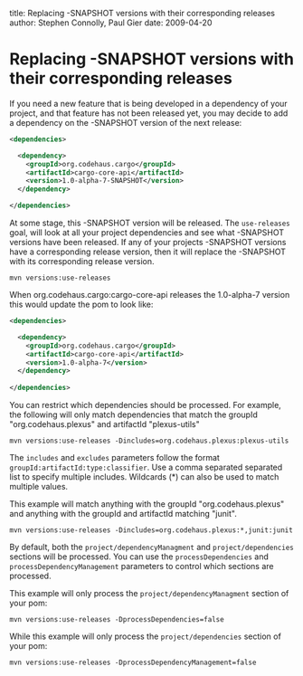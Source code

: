 title: Replacing -SNAPSHOT versions with their corresponding releases
author: Stephen Connolly, Paul Gier
date: 2009-04-20

<!---
Licensed to the Apache Software Foundation (ASF) under one
or more contributor license agreements.  See the NOTICE file
distributed with this work for additional information
regarding copyright ownership.  The ASF licenses this file
to you under the Apache License, Version 2.0 (the
"License"); you may not use this file except in compliance
with the License.  You may obtain a copy of the License at
https://www.apache.org/licenses/LICENSE-2.0
Unless required by applicable law or agreed to in writing,
software distributed under the License is distributed on an
"AS IS" BASIS, WITHOUT WARRANTIES OR CONDITIONS OF ANY
KIND, either express or implied.  See the License for the
specific language governing permissions and limitations
under the License.
-->

# Replacing -SNAPSHOT versions with their corresponding releases

If you need a new feature that is being developed in a dependency of your project, and that feature has not been
released yet, you may decide to add a dependency on the -SNAPSHOT version of the next release:

```xml
<dependencies>

  <dependency>
    <groupId>org.codehaus.cargo</groupId>
    <artifactId>cargo-core-api</artifactId>
    <version>1.0-alpha-7-SNAPSHOT</version>
  </dependency>

</dependencies>
```

At some stage, this -SNAPSHOT version will be released. The `use-releases` goal, will look at all your project
dependencies and see what -SNAPSHOT versions have been released.  If any of your projects -SNAPSHOT versions have
a corresponding release version, then it will replace the -SNAPSHOT with its corresponding release version.

```shell
mvn versions:use-releases
```

When org.codehaus.cargo:cargo-core-api releases the 1.0-alpha-7 version this would update the pom to look like:

```xml
<dependencies>

  <dependency>
    <groupId>org.codehaus.cargo</groupId>
    <artifactId>cargo-core-api</artifactId>
    <version>1.0-alpha-7</version>
  </dependency>
   
</dependencies>
```

You can restrict which dependencies should be processed.  For example,
the following will only match dependencies that match the groupId "org.codehaus.plexus" and artifactId
"plexus-utils"

```shell
mvn versions:use-releases -Dincludes=org.codehaus.plexus:plexus-utils
```

The `includes` and `excludes` parameters follow the format `groupId:artifactId:type:classifier`.
Use a comma separated separated list to specify multiple includes.  Wildcards (*) can also be used to match
multiple values.

This example will match anything with the groupId "org.codehaus.plexus" and anything with the groupId and
artifactId matching "junit".

```shell
mvn versions:use-releases -Dincludes=org.codehaus.plexus:*,junit:junit
```

By default, both the `project/dependencyManagment` and `project/dependencies` sections will be processed.
You can use the `processDependencies` and `processDependencyManagement` parameters to control which sections
are processed.

This example will only process the `project/dependencyManagment` section of your pom:

```shell
mvn versions:use-releases -DprocessDependencies=false
```

While this example will only process the `project/dependencies` section of your pom:

```shell
mvn versions:use-releases -DprocessDependencyManagement=false
```


